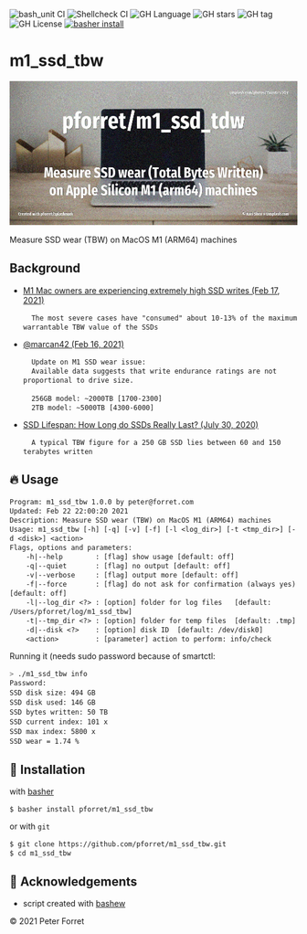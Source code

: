 ![bash_unit CI](https://github.com/pforret/m1_ssd_tbw/workflows/bash_unit%20CI/badge.svg)
![Shellcheck CI](https://github.com/pforret/m1_ssd_tbw/workflows/Shellcheck%20CI/badge.svg)
![GH Language](https://img.shields.io/github/languages/top/pforret/m1_ssd_tbw)
![GH stars](https://img.shields.io/github/stars/pforret/m1_ssd_tbw)
![GH tag](https://img.shields.io/github/v/tag/pforret/m1_ssd_tbw)
![GH License](https://img.shields.io/github/license/pforret/m1_ssd_tbw)
[![basher install](https://img.shields.io/badge/basher-install-white?logo=gnu-bash&style=flat)](https://basher.gitparade.com/package/)

# m1_ssd_tbw

![](assets/m1ssd.jpg) 


Measure SSD wear (TBW) on MacOS M1 (ARM64) machines

## Background

* [M1 Mac owners are experiencing extremely high SSD writes (Feb 17, 2021)](https://linustechtips.com/topic/1306757-m1-mac-owners-are-experiencing-extremely-high-ssd-writes-over-short-periods-of-time-likely-thanks-to-aggressive-swap/)

        The most severe cases have "consumed" about 10-13% of the maximum warrantable TBW value of the SSDs
  
* [@marcan42 (Feb 16, 2021)](https://twitter.com/marcan42/status/1361722552238841860)

        Update on M1 SSD wear issue: 
        Available data suggests that write endurance ratings are not proportional to drive size.

        256GB model: ~2000TB [1700-2300]
        2TB model: ~5000TB [4300-6000]

* [SSD Lifespan: How Long do SSDs Really Last? (July 30, 2020)](https://www.ontrack.com/en-us/blog/how-long-do-ssds-really-last)
        
        A typical TBW figure for a 250 GB SSD lies between 60 and 150 terabytes written

## 🔥 Usage

```
Program: m1_ssd_tbw 1.0.0 by peter@forret.com
Updated: Feb 22 22:00:20 2021
Description: Measure SSD wear (TBW) on MacOS M1 (ARM64) machines
Usage: m1_ssd_tbw [-h] [-q] [-v] [-f] [-l <log_dir>] [-t <tmp_dir>] [-d <disk>] <action>
Flags, options and parameters:
    -h|--help        : [flag] show usage [default: off]
    -q|--quiet       : [flag] no output [default: off]
    -v|--verbose     : [flag] output more [default: off]
    -f|--force       : [flag] do not ask for confirmation (always yes) [default: off]
    -l|--log_dir <?> : [option] folder for log files   [default: /Users/pforret/log/m1_ssd_tbw]
    -t|--tmp_dir <?> : [option] folder for temp files  [default: .tmp]
    -d|--disk <?>    : [option] disk ID  [default: /dev/disk0]
    <action>         : [parameter] action to perform: info/check
```

Running it (needs sudo password because of smartctl:

```bash
> ./m1_ssd_tbw info   
Password:
SSD disk size: 494 GB
SSD disk used: 146 GB
SSD bytes written: 50 TB
SSD current index: 101 x
SSD max index: 5800 x
SSD wear = 1.74 %
```


## 🚀 Installation

with [basher](https://github.com/basherpm/basher)

	$ basher install pforret/m1_ssd_tbw

or with `git`

	$ git clone https://github.com/pforret/m1_ssd_tbw.git
	$ cd m1_ssd_tbw

## 📝 Acknowledgements

* script created with [bashew](https://github.com/pforret/bashew)

&copy; 2021 Peter Forret

